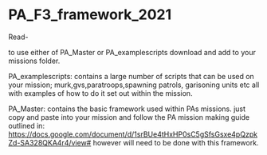 # PA_F3_framework_2021

Read-

to use either of PA_Master or PA_examplescripts download and add to your missions folder.

PA_examplescripts: contains a large number of scripts that can be used on your mission;
murk,gvs,paratroops,spawning patrols, garisoning units etc all with examples of how to do it set out within the mission.

PA_Master: contains the basic framework used within PAs missions. just copy and paste into your mission and follow the PA mission making guide outlined in: 
https://docs.google.com/document/d/1srBUe4tHxHP0sC5gSfsGsxe4pQzpkZd-SA328QKA4r4/view#
however will need to be done with this framework.
